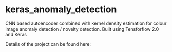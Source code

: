 # keras_anomaly_detection
CNN based autoencoder combined with kernel density estimation for colour image anomaly detection / novelty detection. 
Built using Tensforflow 2.0 and Keras

Details of the project can be found here:
